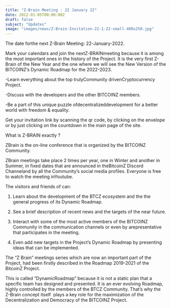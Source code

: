 ```yaml
---
title: "Z-Brain Meeting : 22 January 22"
date: 2022-01-05T00:00:00Z
draft: false
subject: "Updates"
image: "images/news/Z-Brain-Invitation-22-1-22-small-400x250.jpg"
---
```


The date forthe next Z-Brain Meeting: 22-January-2022.

Mark your calendars and join the nextZ-BRAINmeeting because it is among the most important ones in the history of the Project. It is the very first Z-Brain of the New Year and the one where we will see the New Version of the BITCOINZ’s Dynamic Roadmap for the 2022-2023.

-Learn everything about the top trulyCommunity drivenCryptocurrency Project.

-Discuss with the developers and the other BITCOINZ members.

-Be a part of this unique puzzle ofdecentralizeddevelopment for a better world with freedom & equality.

Get your invitation link by scanning the qr code, by clicking on the envelope or by just clicking on the countdown in the main page of the site.

What is Z-BRAIN exactly ?

ZBrain is the on-line conference that is organized by the BITCOINZ Community.

ZBrain meetings take place 2 times per year, one in Winter and another in Summer, in fixed dates that are announced in theBitcoinZ Discord Channeland by all the Community’s social media profiles. Everyone is free to watch the meeting inYoutube.

The visitors and friends of can:

1. Learn about the development of the BTCZ ecosystem and the the general progress of its Dynamic Roadmap.

2. See a brief description of recent news and the targets of the near future.

3. Interact with some of the most active members of the BITCOINZ Community in the communication channels or even by arepresentative that participates in the meeting.

4. Even add new targets in the Project’s Dynamic Roadmap by presenting ideas that can be implemented.

The “Z Brain” meetings series which are now an important part of the Project, had been firstly described in the Roadmap 2019-2021 of the BitcoinZ Project.

This is called “DynamicRoadmap” because it is not a static plan that a specific team has designed and presented. It is an ever evolving Roadmap, highly controlled by the members of the BTCZ Community. That’s why the Z-Brain concept itself  plays a key role for the maximization of the Decentralization and Democracy of the BITCOINZ Project.
